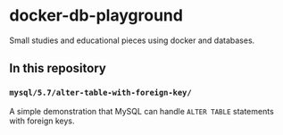 # docker-db-playground
Small studies and educational pieces using docker and databases.

## In this repository
### `mysql/5.7/alter-table-with-foreign-key/`
A simple demonstration that MySQL can handle `ALTER TABLE` statements with foreign keys.
